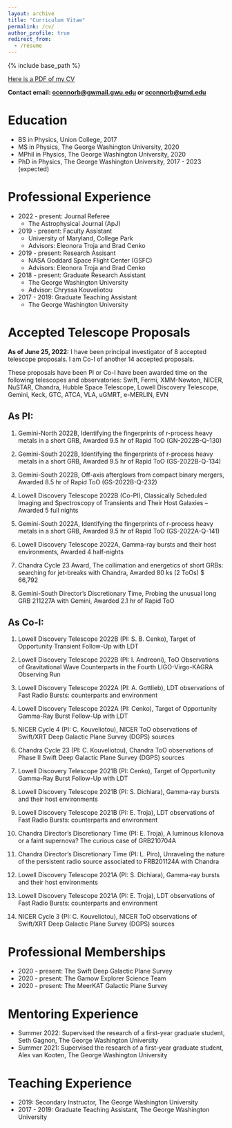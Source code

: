 ```yaml
---
layout: archive
title: "Curriculum Vitae"
permalink: /cv/
author_profile: true
redirect_from:
  - /resume
---
```


{% include base_path %}

[Here is a PDF of my CV](/brendanoconnor.github.io/files/CV.pdf)

**Contact email: oconnorb@gwmail.gwu.edu or oconnorb@umd.edu**

Education
======
* BS in Physics, Union College, 2017
* MS in Physics, The George Washington University, 2020
* MPhil in Physics, The George Washington University, 2020
* PhD in Physics, The George Washington University, 2017 - 2023 (expected)

Professional Experience
======
* 2022 - present: Journal Referee
  * The Astrophysical Journal (ApJ)
* 2019 - present: Faculty Assistant
  * University of Maryland, College Park
  * Advisors: Eleonora Troja and Brad Cenko
* 2019 - present: Research Assisant
  * NASA Goddard Space Flight Center (GSFC)
  * Advisors: Eleonora Troja and Brad Cenko
* 2018 - present: Graduate Research Assistant
  * The George Washington University
  * Advisor: Chryssa Kouveliotou
* 2017 - 2019: Graduate Teaching Assistant
  * The George Washington University

Accepted Telescope Proposals
======

**As of June 25, 2022:** I have been principal investigator of 8 accepted telescope proposals. I am Co-I of another 14 accepted proposals.  

These proposals have been PI or Co-I have been awarded time on the following telescopes and observatories: Swift, Fermi, XMM-Newton, NICER, NuSTAR, Chandra, Hubble Space Telescope, Lowell Discovery Telescope, Gemini, Keck, GTC, ATCA, VLA, uGMRT, e-MERLIN, EVN 

As PI:
------

1. Gemini-North 2022B, Identifying the fingerprints of r-process heavy metals in a short GRB, Awarded 9.5 hr of Rapid ToO (GN-2022B-Q-130)

2. Gemini-South 2022B, Identifying the fingerprints of r-process heavy metals in a short GRB, Awarded 9.5 hr of Rapid ToO (GS-2022B-Q-134)

3. Gemini-South 2022B, Off-axis afterglows from compact binary mergers, Awarded 8.5 hr of Rapid ToO (GS-2022B-Q-232)

4. Lowell Discovery Telescope 2022B (Co-PI), Classically Scheduled Imaging and Spectroscopy of Transients and Their Host Galaxies – Awarded 5 full nights

5. Gemini-South 2022A, Identifying the fingerprints of r-process heavy metals in a short GRB, Awarded 9.5 hr of Rapid ToO (GS-2022A-Q-141)

6. Lowell Discovery Telescope 2022A, Gamma-ray bursts and their host environments, Awarded 4 half-nights

7. Chandra Cycle 23 Award, The collimation and energetics of short GRBs: searching for jet-breaks with Chandra, Awarded 80 ks (2 ToOs) $ 66,792

8. Gemini-South Director’s Discretionary Time, Probing the unusual long GRB 211227A with Gemini, Awarded 2.1 hr of Rapid ToO

As Co-I:
------

1. Lowell Discovery Telescope 2022B (PI: S. B. Cenko), Target of Opportunity Transient Follow-Up with LDT

2. Lowell Discovery Telescope 2022B (PI: I. Andreoni), ToO Observations of Gravitational Wave Counterparts in the Fourth LIGO-Virgo-KAGRA Observing Run

3. Lowell Discovery Telescope 2022A (PI: A. Gottlieb), LDT observations of Fast Radio Bursts: counterparts and environment

4. Lowell Discovery Telescope 2022A (PI: Cenko), Target of Opportunity Gamma-Ray Burst Follow-Up with LDT

5. NICER Cycle 4 (PI: C. Kouveliotou), NICER ToO observations of Swift/XRT Deep Galactic Plane Survey (DGPS) sources

6. Chandra Cycle 23 (PI: C. Kouveliotou), Chandra ToO observations of Phase II Swift Deep Galactic Plane Survey (DGPS) sources

7. Lowell Discovery Telescope 2021B (PI: Cenko), Target of Opportunity Gamma-Ray Burst Follow-Up with LDT

8. Lowell Discovery Telescope 2021B (PI: S. Dichiara), Gamma-ray bursts and their host environments

9. Lowell Discovery Telescope 2021B (PI: E. Troja), LDT observations of Fast Radio Bursts: counterparts and environment

10. Chandra Director’s Discretionary Time (PI: E. Troja), A luminous kilonova or a faint supernova? The curious case of GRB210704A

11. Chandra Director’s Discretionary Time (PI: L. Piro), Unraveling the nature of the persistent radio source associated to FRB201124A with Chandra

12. Lowell Discovery Telescope 2021A (PI: S. Dichiara), Gamma-ray bursts and their host environments

13. Lowell Discovery Telescope 2021A (PI: E. Troja), LDT observations of Fast Radio Bursts: counterparts and environment

14. NICER Cycle 3 (PI: C. Kouveliotou), NICER ToO observations of Swift/XRT Deep Galactic Plane Survey (DGPS) sources



Professional Memberships
======
* 2020 -  present: The Swift Deep Galactic Plane Survey
* 2020 -  present: The Gamow Explorer Science Team
* 2020 -  present: The MeerKAT Galactic Plane Survey

Mentoring Experience
======

* Summer 2022: Supervised the research of a first-year graduate student, Seth Gagnon, The George Washington University
* Summer 2021: Supervised the research of a first-year graduate student, Alex van Kooten, The George Washington University

Teaching Experience
======

* 2019: Secondary Instructor, The George Washington University
* 2017 - 2019: Graduate Teaching Assistant, The George Washington University
  
